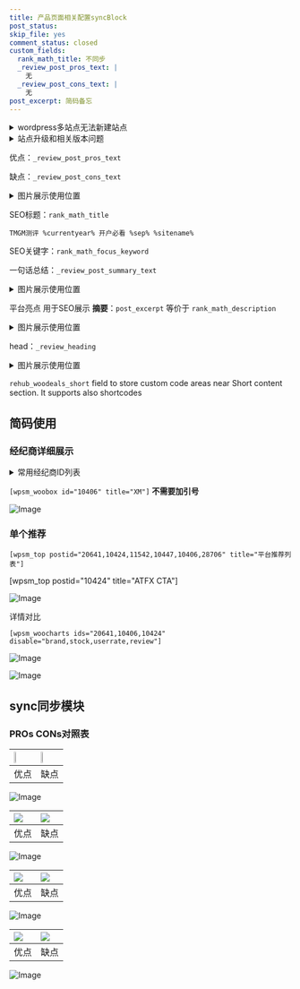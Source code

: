 ```yaml
---
title: 产品页面相关配置syncBlock
post_status: 
skip_file: yes
comment_status: closed
custom_fields:
  rank_math_title: 不同步
  _review_post_pros_text: |
    无
  _review_post_cons_text: |
    无
post_excerpt: 简码备忘
---
```

<details><summary>wordpress多站点无法新建站点</summary>

<li>和报错需要清理cookies一样的原因</li>
<li>wp-config.php里面<code>define( 'SUBDOMAIN_INSTALL', false );//子域名安装</code></li>
<li>新建子站点是用<code>define( 'SUBDOMAIN_INSTALL', true);//子域名安装</code> 完成以后，改成<code>false</code></li>
</details>

<details><summary>站点升级和相关版本问题</summary>

<p>wordpress：5.9.9
woocommerce：7.5.1
出现问题的地方：主题选项里面>><strong>Product layout >>compact style</strong></p>
<p>如何出现没有用过的字段 导致无法保存。先导出配置 然后进行修改，后面再次恢复即可。</p>
<p>出现部分字段无法显示时，需要返回默认布局后，对产品进行保存就好了。</p>
<p></p>
</details>

优点：`_review_post_pros_text`

缺点：`_review_post_cons_text`

<details><summary>图片展示使用位置</summary>

<img src="https://prod-files-secure.s3.us-west-2.amazonaws.com/39ed1227-6d7d-4570-be36-9ccd4a2c4241/f51d3d83-55d4-4bdf-9604-f37ec77ab556/Untitled.png?X-Amz-Algorithm=AWS4-HMAC-SHA256&X-Amz-Content-Sha256=UNSIGNED-PAYLOAD&X-Amz-Credential=ASIAZI2LB4665CAR5SNM%2F20250719%2Fus-west-2%2Fs3%2Faws4_request&X-Amz-Date=20250719T165518Z&X-Amz-Expires=3600&X-Amz-Security-Token=IQoJb3JpZ2luX2VjEI3%2F%2F%2F%2F%2F%2F%2F%2F%2F%2FwEaCXVzLXdlc3QtMiJGMEQCIFoJe2%2FZSIkg9IqUv7YXAprLPu2uuH%2BVvFRXbVWf4aBXAiB0UB%2BsjI7p3q%2BtybnE7znF%2F1p2LrRsLHFvD76rxAb8EyqIBAim%2F%2F%2F%2F%2F%2F%2F%2F%2F%2F8BEAAaDDYzNzQyMzE4MzgwNSIMlDC5amugRpq5SVJ2KtwDFqqQN9RUy1jhOxKRoc2Tjn9PYFm%2BCPh0DUC6nZFkT0CZYFAFaE1W55FQPzZ5O48HlSVd90ECZAcUVE1bEJyFe1VdVv%2FgJcAhqsimfwMvu7H3bQ5r9rPAt%2BfPGN8P33hvqw%2BzQ1Qoy02P51uEbDwDNqjMfY2au1%2Fq4rsVu%2Bw2zCVMJo3TkH9R%2BGkU%2B%2FvjYFv452vB0%2BPzx7a4lfhfVYKwe0D4W%2F5kLAvX%2FHQFzgipQNCn01iV9jZ4YFR0bRfXiDqAXDuM3ja8v4zr5ZeKBQ37n6XYSl6TWI4VoCCZ5JYQ%2BC5d%2BWffIOdiT%2FL0qmTskhx9tjmLgjyPDNwCWqQhlgrQx7ZKodtZruUzC9aZ3miGZ4If10o8AXlj4Jp4yXRSmfP6Vo8N5880h3tZzXv9TpC4dscBm5PX09dJcXJG%2FGIua5qwMaSht7et5DLdWmjXlFfq%2BncMtA%2FxhTxO1nL6Gnb8ZhmKJiXuYxPVAb8UrSGXYsMqJPx188VKcAUOv7oe55cL7fR4jcr%2FySDXRUDWsaQ5FukNu4xY4PNKLADrCMmTCtnLLd%2FbXae6PEpADVFDYn3ReOcqVMqLVmAU4FvbH%2BohZtLv9u%2BPCcKQC4ijlKpKv6Eisw1bO%2BYLRF5Ezb0wgp7uwwY6pgH%2FfHTMALZNlPktQE78G3DzxYkykAYEI%2B%2FiX0THpSWn7nT9WvxcbiklX%2B7rmU9GbsXxeJrbSiEohNOiZjPLlyzpA3SqHx8FGiZytFoPmweXbIx2K7wIhubGjoXlTB5K2QijWxNZP%2FkyEStLraBO%2BRLfNynbv%2BCOFRXX5Lf6%2BhyghlgJNxowOBC0D75SZR77MssBddDk07%2FKQvVZ6EJ0ftLHEZavaS7S&X-Amz-Signature=f5ead3cf273c489f3b46a7823a96a39ab8b22aa7f9a47473c10696abacb68743&X-Amz-SignedHeaders=host&x-amz-checksum-mode=ENABLED&x-id=GetObject" alt="Image">
</details>

SEO标题：`rank_math_title`

`TMGM测评 %currentyear% 开户必看 %sep% %sitename%`

SEO关键字：`rank_math_focus_keyword`

一句话总结：`_review_post_summary_text`

<details><summary>图片展示使用位置</summary>

<img src="https://prod-files-secure.s3.us-west-2.amazonaws.com/39ed1227-6d7d-4570-be36-9ccd4a2c4241/4b96a922-296c-4f4e-8630-d1c870cbce01/Untitled.png?X-Amz-Algorithm=AWS4-HMAC-SHA256&X-Amz-Content-Sha256=UNSIGNED-PAYLOAD&X-Amz-Credential=ASIAZI2LB466YO5YUSKQ%2F20250719%2Fus-west-2%2Fs3%2Faws4_request&X-Amz-Date=20250719T165518Z&X-Amz-Expires=3600&X-Amz-Security-Token=IQoJb3JpZ2luX2VjEI3%2F%2F%2F%2F%2F%2F%2F%2F%2F%2FwEaCXVzLXdlc3QtMiJHMEUCIDgPwuD7FLOjhzLDuyD%2Bsf6TqzllUo7yq1xhJ8kr8ch7AiEAnm3fdxY4bWQQKHS8Etg7Ee4z9okS2n6exe1CvtCs8iUqiAQIpv%2F%2F%2F%2F%2F%2F%2F%2F%2F%2FARAAGgw2Mzc0MjMxODM4MDUiDGmgSCkMKlbMRvU3hSrcAxM65BLVvBkWNUkvxxizX4Uy8lQh7HTwTlVHePhFkIWcCX2gAwc8%2FKJvAAI634eMzlZBzqmQcot9g34mLURZA7R3OnL6GOsariKEsNXbc%2B5vZN0i3qyPSEYW28YTbEQ1%2BOfCk7mBz8hRSPW6FA0MQl3mSVZU02j4OBi%2BXy7RcHyFFwhUcqwh%2Fg6iEE7UqAHXOseXooYfGV9gHDcoL%2F8UDEnOruZNYjonrCPN2%2FKLXhb1greC1r2ZrnwLNU47U8d1cYZyEz4Yh%2FeVc8P6bgQS1A7uneXXNmYQoCPw6ZeDktl0KczpExrzPiPJoXitqw4MaX7DdqMIOpVI02KwrZowwK6nCJK60BVCpvJfyDvftoe6QUX69D6Bc89k9cThJRxKddDocPlE%2FQABYWzX1WJOy6QUP0laN5gRziT9agA%2Bqi%2F4jLpMIdmU6oJqUhfhlhq5uwDZs8OIWE%2B9RfNKHvkrkYf2whLyAxGY%2FncPryx4rLK2DzpO6IiwB1PbOBYiqsdQL%2F0V7UOwuMyYoPr6RCATOAXLGpJlz51%2BIU0NrlAcBE%2F7dcsuPROaEUSTkwmCjmfUZ%2B%2Fe%2F3v4rX5V4WRSYy4WMOlZc81JYMdhVBzbymhnXTCP3VqZ4tcu0u6pjlRwMOud7sMGOqUB2Z%2B%2FuJ6IO9bWAD7QL7iR14V95Z%2F8I9tw3HT9Z9FOD%2BVayBc6%2FwuqSUc7tdyRL12z7g1GyELiEBkcibgxX%2BdJLkQTVnefEowy0304DROlS1cues%2FkYF3huIKCsJIJ4MbVEmtcoTPoScIYD3gvays6eGwpBCHB0RbKLokPlK%2FiVUJ2YtQqGk0LsVklfs%2Fg%2BUNoBV%2BBeEhp%2FZyjgD2dzIzwOsseT7gx&X-Amz-Signature=27e193e898154fd7772cd2e8ad0b750eff395a8ab4bad65318051687300a05ab&X-Amz-SignedHeaders=host&x-amz-checksum-mode=ENABLED&x-id=GetObject" alt="Image">
</details>

平台亮点 用于SEO展示 **摘要**：`post_excerpt`  等价于 `rank_math_description`

<details><summary>图片展示使用位置</summary>

<img src="https://prod-files-secure.s3.us-west-2.amazonaws.com/39ed1227-6d7d-4570-be36-9ccd4a2c4241/1ee11f63-b60a-4dfe-a7a7-d58ff23b5d88/Untitled.png?X-Amz-Algorithm=AWS4-HMAC-SHA256&X-Amz-Content-Sha256=UNSIGNED-PAYLOAD&X-Amz-Credential=ASIAZI2LB466XD3NNHMY%2F20250719%2Fus-west-2%2Fs3%2Faws4_request&X-Amz-Date=20250719T165519Z&X-Amz-Expires=3600&X-Amz-Security-Token=IQoJb3JpZ2luX2VjEI3%2F%2F%2F%2F%2F%2F%2F%2F%2F%2FwEaCXVzLXdlc3QtMiJGMEQCH2GB7%2BI8BkjJRsljVqUUMkun5%2BYRg1TEuy1XP1%2BNZwMCIQC9z6iNHrbX%2BbVYYS6%2B8pFObsCC2FRCnTKaTjlTnjJekyqIBAim%2F%2F%2F%2F%2F%2F%2F%2F%2F%2F8BEAAaDDYzNzQyMzE4MzgwNSIMYSC0Z7wfhn6T%2FNnhKtwDEiHN2v4CFxCHHbXT5ix5De9spvr3Ouf1%2BIuqka3p%2FaQ3knbJfHK7HBhDzCZCcHjJ9ZRs3PRhNVeQaOEO50mV7aDhepDd0L6JRe5Utf7879ZI82fk1n4Ewr7j2FH%2BSPhsCI0SbNPm0pg6P%2FR%2BpCB7p22BgNNMUfl1VM0ZlWXKYUDpChm6%2BJXGrbtoDleSKOrv7wn0gPfFro%2BSHhuz25pqGz3GE260lgZdsTdqxFcZCx9FcNDzZV2GwjBgUQV8vQ%2FJCAUHkLGgXCf6eeky2Bi7NuSwju0yt%2FdAG4%2F3ql0heFpNKofkpluMsk72jp6l3lRqxbp0QLbgppCSvl3UDJ8wCbyBW%2FrLtLSfcjLT2ay%2FgjDQoQlj%2FGKDYB9bq1k0Onm5fHXLgsylR72F02uo3yfj955af1NyGXGDNnN3VxjZgdAxPsk%2BcKvLuamjjD7Je555cpAMuAfH7R99%2FYloW5TUkP7QtDXHpEVxb3DuA5upxsjZsLU5hLq%2FV%2ByNggX1sY95Et35YoVa1vJhK4gWvIkYvCmlRDcb2AulU2qjCfvtM3kj6hSaqUFtywMvPH9%2Bo1lBgFn386DOhdMJgZcU8OFQfB5JF91FtzX6ZIrPmw%2BUm1b5c7dCLI11ZdAXGwYw4J7uwwY6pgHmv8F0EDVzQHbM7UDI%2Fge%2Fa4yEGdjDv0eQO9XpJaVTH44vTnC%2BF%2BdXMRIGjItnBvb5GJp85ffI35%2BeuZ7btsQuFockr7KNtqi3KthSY9M%2FHq8f0FYcE4NK22PagDEj1T7kpW%2FBNY75grYXtnO053lV%2BR4N1UvOyuT3SnYVgXz8oMkMa17IuAQSKeokF8WEhLtLidp7eZ8M%2By72074AQ3yHjVNZw%2B1H&X-Amz-Signature=e99f6f0b2133b3bc935c41dd83d876e6f30dc8a2e147fad4133758b26a28cbca&X-Amz-SignedHeaders=host&x-amz-checksum-mode=ENABLED&x-id=GetObject" alt="Image">
<img src="https://prod-files-secure.s3.us-west-2.amazonaws.com/39ed1227-6d7d-4570-be36-9ccd4a2c4241/ad4118b5-78d8-4fbe-801e-3b29b5d99c01/Untitled.png?X-Amz-Algorithm=AWS4-HMAC-SHA256&X-Amz-Content-Sha256=UNSIGNED-PAYLOAD&X-Amz-Credential=ASIAZI2LB466XD3NNHMY%2F20250719%2Fus-west-2%2Fs3%2Faws4_request&X-Amz-Date=20250719T165519Z&X-Amz-Expires=3600&X-Amz-Security-Token=IQoJb3JpZ2luX2VjEI3%2F%2F%2F%2F%2F%2F%2F%2F%2F%2FwEaCXVzLXdlc3QtMiJGMEQCH2GB7%2BI8BkjJRsljVqUUMkun5%2BYRg1TEuy1XP1%2BNZwMCIQC9z6iNHrbX%2BbVYYS6%2B8pFObsCC2FRCnTKaTjlTnjJekyqIBAim%2F%2F%2F%2F%2F%2F%2F%2F%2F%2F8BEAAaDDYzNzQyMzE4MzgwNSIMYSC0Z7wfhn6T%2FNnhKtwDEiHN2v4CFxCHHbXT5ix5De9spvr3Ouf1%2BIuqka3p%2FaQ3knbJfHK7HBhDzCZCcHjJ9ZRs3PRhNVeQaOEO50mV7aDhepDd0L6JRe5Utf7879ZI82fk1n4Ewr7j2FH%2BSPhsCI0SbNPm0pg6P%2FR%2BpCB7p22BgNNMUfl1VM0ZlWXKYUDpChm6%2BJXGrbtoDleSKOrv7wn0gPfFro%2BSHhuz25pqGz3GE260lgZdsTdqxFcZCx9FcNDzZV2GwjBgUQV8vQ%2FJCAUHkLGgXCf6eeky2Bi7NuSwju0yt%2FdAG4%2F3ql0heFpNKofkpluMsk72jp6l3lRqxbp0QLbgppCSvl3UDJ8wCbyBW%2FrLtLSfcjLT2ay%2FgjDQoQlj%2FGKDYB9bq1k0Onm5fHXLgsylR72F02uo3yfj955af1NyGXGDNnN3VxjZgdAxPsk%2BcKvLuamjjD7Je555cpAMuAfH7R99%2FYloW5TUkP7QtDXHpEVxb3DuA5upxsjZsLU5hLq%2FV%2ByNggX1sY95Et35YoVa1vJhK4gWvIkYvCmlRDcb2AulU2qjCfvtM3kj6hSaqUFtywMvPH9%2Bo1lBgFn386DOhdMJgZcU8OFQfB5JF91FtzX6ZIrPmw%2BUm1b5c7dCLI11ZdAXGwYw4J7uwwY6pgHmv8F0EDVzQHbM7UDI%2Fge%2Fa4yEGdjDv0eQO9XpJaVTH44vTnC%2BF%2BdXMRIGjItnBvb5GJp85ffI35%2BeuZ7btsQuFockr7KNtqi3KthSY9M%2FHq8f0FYcE4NK22PagDEj1T7kpW%2FBNY75grYXtnO053lV%2BR4N1UvOyuT3SnYVgXz8oMkMa17IuAQSKeokF8WEhLtLidp7eZ8M%2By72074AQ3yHjVNZw%2B1H&X-Amz-Signature=6c99edb874342cfd32cc7b03a9d0eb518993228ec8d6661fc65e74e83495c87e&X-Amz-SignedHeaders=host&x-amz-checksum-mode=ENABLED&x-id=GetObject" alt="Image">
<img src="https://prod-files-secure.s3.us-west-2.amazonaws.com/39ed1227-6d7d-4570-be36-9ccd4a2c4241/a38cf7c9-a79c-4b64-9e94-13589fe0758b/Untitled.png?X-Amz-Algorithm=AWS4-HMAC-SHA256&X-Amz-Content-Sha256=UNSIGNED-PAYLOAD&X-Amz-Credential=ASIAZI2LB466XD3NNHMY%2F20250719%2Fus-west-2%2Fs3%2Faws4_request&X-Amz-Date=20250719T165519Z&X-Amz-Expires=3600&X-Amz-Security-Token=IQoJb3JpZ2luX2VjEI3%2F%2F%2F%2F%2F%2F%2F%2F%2F%2FwEaCXVzLXdlc3QtMiJGMEQCH2GB7%2BI8BkjJRsljVqUUMkun5%2BYRg1TEuy1XP1%2BNZwMCIQC9z6iNHrbX%2BbVYYS6%2B8pFObsCC2FRCnTKaTjlTnjJekyqIBAim%2F%2F%2F%2F%2F%2F%2F%2F%2F%2F8BEAAaDDYzNzQyMzE4MzgwNSIMYSC0Z7wfhn6T%2FNnhKtwDEiHN2v4CFxCHHbXT5ix5De9spvr3Ouf1%2BIuqka3p%2FaQ3knbJfHK7HBhDzCZCcHjJ9ZRs3PRhNVeQaOEO50mV7aDhepDd0L6JRe5Utf7879ZI82fk1n4Ewr7j2FH%2BSPhsCI0SbNPm0pg6P%2FR%2BpCB7p22BgNNMUfl1VM0ZlWXKYUDpChm6%2BJXGrbtoDleSKOrv7wn0gPfFro%2BSHhuz25pqGz3GE260lgZdsTdqxFcZCx9FcNDzZV2GwjBgUQV8vQ%2FJCAUHkLGgXCf6eeky2Bi7NuSwju0yt%2FdAG4%2F3ql0heFpNKofkpluMsk72jp6l3lRqxbp0QLbgppCSvl3UDJ8wCbyBW%2FrLtLSfcjLT2ay%2FgjDQoQlj%2FGKDYB9bq1k0Onm5fHXLgsylR72F02uo3yfj955af1NyGXGDNnN3VxjZgdAxPsk%2BcKvLuamjjD7Je555cpAMuAfH7R99%2FYloW5TUkP7QtDXHpEVxb3DuA5upxsjZsLU5hLq%2FV%2ByNggX1sY95Et35YoVa1vJhK4gWvIkYvCmlRDcb2AulU2qjCfvtM3kj6hSaqUFtywMvPH9%2Bo1lBgFn386DOhdMJgZcU8OFQfB5JF91FtzX6ZIrPmw%2BUm1b5c7dCLI11ZdAXGwYw4J7uwwY6pgHmv8F0EDVzQHbM7UDI%2Fge%2Fa4yEGdjDv0eQO9XpJaVTH44vTnC%2BF%2BdXMRIGjItnBvb5GJp85ffI35%2BeuZ7btsQuFockr7KNtqi3KthSY9M%2FHq8f0FYcE4NK22PagDEj1T7kpW%2FBNY75grYXtnO053lV%2BR4N1UvOyuT3SnYVgXz8oMkMa17IuAQSKeokF8WEhLtLidp7eZ8M%2By72074AQ3yHjVNZw%2B1H&X-Amz-Signature=abfe4529ecd048b4ac3509ea16e177c20a72c9584af3a2b11a0037ce20fb78cc&X-Amz-SignedHeaders=host&x-amz-checksum-mode=ENABLED&x-id=GetObject" alt="Image">
<img src="https://prod-files-secure.s3.us-west-2.amazonaws.com/39ed1227-6d7d-4570-be36-9ccd4a2c4241/7da6fc1e-d2ac-42ae-8c75-cb5749aa18f6/Untitled.png?X-Amz-Algorithm=AWS4-HMAC-SHA256&X-Amz-Content-Sha256=UNSIGNED-PAYLOAD&X-Amz-Credential=ASIAZI2LB466XD3NNHMY%2F20250719%2Fus-west-2%2Fs3%2Faws4_request&X-Amz-Date=20250719T165519Z&X-Amz-Expires=3600&X-Amz-Security-Token=IQoJb3JpZ2luX2VjEI3%2F%2F%2F%2F%2F%2F%2F%2F%2F%2FwEaCXVzLXdlc3QtMiJGMEQCH2GB7%2BI8BkjJRsljVqUUMkun5%2BYRg1TEuy1XP1%2BNZwMCIQC9z6iNHrbX%2BbVYYS6%2B8pFObsCC2FRCnTKaTjlTnjJekyqIBAim%2F%2F%2F%2F%2F%2F%2F%2F%2F%2F8BEAAaDDYzNzQyMzE4MzgwNSIMYSC0Z7wfhn6T%2FNnhKtwDEiHN2v4CFxCHHbXT5ix5De9spvr3Ouf1%2BIuqka3p%2FaQ3knbJfHK7HBhDzCZCcHjJ9ZRs3PRhNVeQaOEO50mV7aDhepDd0L6JRe5Utf7879ZI82fk1n4Ewr7j2FH%2BSPhsCI0SbNPm0pg6P%2FR%2BpCB7p22BgNNMUfl1VM0ZlWXKYUDpChm6%2BJXGrbtoDleSKOrv7wn0gPfFro%2BSHhuz25pqGz3GE260lgZdsTdqxFcZCx9FcNDzZV2GwjBgUQV8vQ%2FJCAUHkLGgXCf6eeky2Bi7NuSwju0yt%2FdAG4%2F3ql0heFpNKofkpluMsk72jp6l3lRqxbp0QLbgppCSvl3UDJ8wCbyBW%2FrLtLSfcjLT2ay%2FgjDQoQlj%2FGKDYB9bq1k0Onm5fHXLgsylR72F02uo3yfj955af1NyGXGDNnN3VxjZgdAxPsk%2BcKvLuamjjD7Je555cpAMuAfH7R99%2FYloW5TUkP7QtDXHpEVxb3DuA5upxsjZsLU5hLq%2FV%2ByNggX1sY95Et35YoVa1vJhK4gWvIkYvCmlRDcb2AulU2qjCfvtM3kj6hSaqUFtywMvPH9%2Bo1lBgFn386DOhdMJgZcU8OFQfB5JF91FtzX6ZIrPmw%2BUm1b5c7dCLI11ZdAXGwYw4J7uwwY6pgHmv8F0EDVzQHbM7UDI%2Fge%2Fa4yEGdjDv0eQO9XpJaVTH44vTnC%2BF%2BdXMRIGjItnBvb5GJp85ffI35%2BeuZ7btsQuFockr7KNtqi3KthSY9M%2FHq8f0FYcE4NK22PagDEj1T7kpW%2FBNY75grYXtnO053lV%2BR4N1UvOyuT3SnYVgXz8oMkMa17IuAQSKeokF8WEhLtLidp7eZ8M%2By72074AQ3yHjVNZw%2B1H&X-Amz-Signature=f32cf9a4b5376ca80cc6d36133ec35ffd29dfb38bf345f9fd34f14e7181158dd&X-Amz-SignedHeaders=host&x-amz-checksum-mode=ENABLED&x-id=GetObject" alt="Image">
<img src="https://prod-files-secure.s3.us-west-2.amazonaws.com/39ed1227-6d7d-4570-be36-9ccd4a2c4241/7e97f40a-eaee-47f5-b2f9-475f96808fa7/Untitled.png?X-Amz-Algorithm=AWS4-HMAC-SHA256&X-Amz-Content-Sha256=UNSIGNED-PAYLOAD&X-Amz-Credential=ASIAZI2LB466XD3NNHMY%2F20250719%2Fus-west-2%2Fs3%2Faws4_request&X-Amz-Date=20250719T165519Z&X-Amz-Expires=3600&X-Amz-Security-Token=IQoJb3JpZ2luX2VjEI3%2F%2F%2F%2F%2F%2F%2F%2F%2F%2FwEaCXVzLXdlc3QtMiJGMEQCH2GB7%2BI8BkjJRsljVqUUMkun5%2BYRg1TEuy1XP1%2BNZwMCIQC9z6iNHrbX%2BbVYYS6%2B8pFObsCC2FRCnTKaTjlTnjJekyqIBAim%2F%2F%2F%2F%2F%2F%2F%2F%2F%2F8BEAAaDDYzNzQyMzE4MzgwNSIMYSC0Z7wfhn6T%2FNnhKtwDEiHN2v4CFxCHHbXT5ix5De9spvr3Ouf1%2BIuqka3p%2FaQ3knbJfHK7HBhDzCZCcHjJ9ZRs3PRhNVeQaOEO50mV7aDhepDd0L6JRe5Utf7879ZI82fk1n4Ewr7j2FH%2BSPhsCI0SbNPm0pg6P%2FR%2BpCB7p22BgNNMUfl1VM0ZlWXKYUDpChm6%2BJXGrbtoDleSKOrv7wn0gPfFro%2BSHhuz25pqGz3GE260lgZdsTdqxFcZCx9FcNDzZV2GwjBgUQV8vQ%2FJCAUHkLGgXCf6eeky2Bi7NuSwju0yt%2FdAG4%2F3ql0heFpNKofkpluMsk72jp6l3lRqxbp0QLbgppCSvl3UDJ8wCbyBW%2FrLtLSfcjLT2ay%2FgjDQoQlj%2FGKDYB9bq1k0Onm5fHXLgsylR72F02uo3yfj955af1NyGXGDNnN3VxjZgdAxPsk%2BcKvLuamjjD7Je555cpAMuAfH7R99%2FYloW5TUkP7QtDXHpEVxb3DuA5upxsjZsLU5hLq%2FV%2ByNggX1sY95Et35YoVa1vJhK4gWvIkYvCmlRDcb2AulU2qjCfvtM3kj6hSaqUFtywMvPH9%2Bo1lBgFn386DOhdMJgZcU8OFQfB5JF91FtzX6ZIrPmw%2BUm1b5c7dCLI11ZdAXGwYw4J7uwwY6pgHmv8F0EDVzQHbM7UDI%2Fge%2Fa4yEGdjDv0eQO9XpJaVTH44vTnC%2BF%2BdXMRIGjItnBvb5GJp85ffI35%2BeuZ7btsQuFockr7KNtqi3KthSY9M%2FHq8f0FYcE4NK22PagDEj1T7kpW%2FBNY75grYXtnO053lV%2BR4N1UvOyuT3SnYVgXz8oMkMa17IuAQSKeokF8WEhLtLidp7eZ8M%2By72074AQ3yHjVNZw%2B1H&X-Amz-Signature=d7f9dfa20776d4c336811d4c7dc506ae09c5321b57ecc25ded815c6a21878ac3&X-Amz-SignedHeaders=host&x-amz-checksum-mode=ENABLED&x-id=GetObject" alt="Image">
</details>

head：`_review_heading`

<details><summary>图片展示使用位置</summary>

<img src="https://prod-files-secure.s3.us-west-2.amazonaws.com/39ed1227-6d7d-4570-be36-9ccd4a2c4241/3a4650ad-9887-415c-889a-edd51fa54f27/Untitled.png?X-Amz-Algorithm=AWS4-HMAC-SHA256&X-Amz-Content-Sha256=UNSIGNED-PAYLOAD&X-Amz-Credential=ASIAZI2LB466QXUWYUWD%2F20250719%2Fus-west-2%2Fs3%2Faws4_request&X-Amz-Date=20250719T165519Z&X-Amz-Expires=3600&X-Amz-Security-Token=IQoJb3JpZ2luX2VjEI3%2F%2F%2F%2F%2F%2F%2F%2F%2F%2FwEaCXVzLXdlc3QtMiJHMEUCIHiiLyb1NhOZIXllKcpnxpwIKmPa8YcqhFoCQoYpwbqqAiEAjZ%2BFKj0pLebstXCsknfDuj01o%2B9E2AQmF12Eoa9ortQqiAQIpv%2F%2F%2F%2F%2F%2F%2F%2F%2F%2FARAAGgw2Mzc0MjMxODM4MDUiDL%2BfbCg0Ckd8r%2FzqqCrcA98zpPRX2mPusimdl7uN8UjClDMR3DKobqULDHTwvp77%2B104WZCEY9QWBDhYn4SG0vV600XDm%2FX8RfvfVCNUUsgyyf78OGvsl0gu7uCNVMmY9nIut%2FeMlvH6t6beqglWxEdc7I6imdawCCwTRvrROXCjChIbEvvkOJkcablSaRZozGcLprL8Nq6DzieKOkS%2BQFqfdDf3Y25srOz0BUO7fbVCF5TfJ4ji5nt7XeBnbCDGQTSc7Qh9gGQgoogwO%2B1VdIGNdzM0PlnSO1NIxrFUPcRlz72UJcgN1Soeh7rzU2N8%2B1QsEmIksfjAgUYEpKtpeLBAY7zJ3LxpHfvV01sWu829EVF5MJdaLa2vcxCpBBbza8EPBrpLdnQCoOOk7f6vSzkQ4Sx9tJePKIOoThaTQgv3XI%2FP%2FEiSSkDo3Df3Ng0JKqB0cPAUzduLiAeeItJ0KKwtQ6kconzf6Gd%2B%2BAVAPY5faSILwNmayOLmL%2BZijN3q7YGCA56Hd1mn0dYhsjcgOWbOHV10LOG77g9dHOsoAlFGIdp6D3atu85fsn7CWI2i486piGrcGcwwykKawMj1Co7X6%2Fj4je1NQgCi6dmdri8F4eH5hKOLMDMqdM%2FntDV2BtcFdI11aAiaWInPMJCe7sMGOqUBO%2FjOqYFe8z%2FUvcZasa6Z1dExUF%2FcwjGSKpvI7Lu%2FaUF1FPr%2FqzpJPcvH9YamPWIJ3M%2BRb3dqNbIHl5r3hQFd2KDVHvEkUsgNNhZNeiIIt2qOu0Ea3DviFC9jkcO%2ByS8LCfTjEot4G6DWvkbdOL1cOZ7OCZ6BokezFdpyJndhN35UqyfJ1Cs6KOqI%2B2E4W3S7tRUdszWVNggtYsMMtf2EcjFmWAcu&X-Amz-Signature=d211c70e88c51643225f70903fe5fefc7d1970f9dbb7a5dea40e56551d41789d&X-Amz-SignedHeaders=host&x-amz-checksum-mode=ENABLED&x-id=GetObject" alt="Image">
</details>

`rehub_woodeals_short`	field to store custom code areas near Short content section. It supports also shortcodes



## 简码使用

### 经纪商详细展示

<details><summary>常用经纪商ID列表</summary>

<pre><code class="php">嘉盛 ===> 20641  [wpsm_woobox id="20641" title="嘉盛"]
易信easymarkets ===> 11542  [wpsm_woobox id="11542" title="易信easymarkets"]
ATFX外汇 ===> 10424  [wpsm_woobox id="10424" title="ATFX"]
XM ===> 10406  [wpsm_woobox id="10406" title="XM"]
TMGM ===> 29622  [wpsm_woobox id="29622" title="TMGM"]
HYCM ===> 10447  [wpsm_woobox id="10447" title="HYCM"]
fpmarkets澳福外汇 ===> 20639  [wpsm_woobox id="20639" title="fpmarkets澳福外汇"]</code></pre>
</details>

`[wpsm_woobox id="10406" title="XM"]` **不需要加引号**

![Image](https://prod-files-secure.s3.us-west-2.amazonaws.com/39ed1227-6d7d-4570-be36-9ccd4a2c4241/4f898f9d-0fa7-4e43-acd3-ac6bc7be575a/Untitled.png?X-Amz-Algorithm=AWS4-HMAC-SHA256&X-Amz-Content-Sha256=UNSIGNED-PAYLOAD&X-Amz-Credential=ASIAZI2LB466VAQD7TFU%2F20250719%2Fus-west-2%2Fs3%2Faws4_request&X-Amz-Date=20250719T165515Z&X-Amz-Expires=3600&X-Amz-Security-Token=IQoJb3JpZ2luX2VjEI3%2F%2F%2F%2F%2F%2F%2F%2F%2F%2FwEaCXVzLXdlc3QtMiJGMEQCICEyxWCXTyl1K3W0SzXdNBZ0dAZmvS43IPZatSuoRm5LAiAo95fvjsJwEcD26TncJrCM7zCzIz%2BfZxzFWmkp9L%2BGfCqIBAim%2F%2F%2F%2F%2F%2F%2F%2F%2F%2F8BEAAaDDYzNzQyMzE4MzgwNSIM03YiXgAzviKa9oqOKtwDyjkMeZ46k0U4SyiFyCWBd5%2FlwPEJAmaN1MvhisdXPMnIS2Qx55g744lnDcZ%2FZz1uhcib1I4n7Og2SmXk%2FOYAp3JcusJvTifAovOYiXoUTnxbzE6k02GFx7rbJnrZrVf9KPbZiZydH2WNCX6AdYVHZz5BaTZbkyF9eSTFJ3nf6lCb%2B0W6M8AZssbXa176rcSn44eWlHy9o4GqfNVSw2TC2jvELbQSsqw9ib2OHczE2HCQxc3s6NvbQDxREcRZ8SfEWs0%2F%2FZDCQxmn8N9YCZRJGXxHLUDAcAxPe8tlSQfYmjWD5wMBo45BHOSS6RufW74jGV0MDcmYJOyATUupTp5F2tE4O1FG3146fUOkEVENuyu7w5rT3mzmCKCNZtmPsrHDMKMbLSAzKb7FFZ7%2FGVVjXbSk9s9UKXQ5IZgZOcsJx1BAehd47ehIDQUuSOxt2JcleFmwSJIzdeyggvLFlj5UwzZov16dYtR0BTrU0KTqRJ1U4p2XKKsbIhoGCERr72nRJG7k8s8gKf3ylBeQNlxQoScwnupJNyy0FMiF5dwzB1dFOWBd3im8hmj96VWVGZMNw12fKVtDcaWUQFRa4z7MUKVwgod7oxFk6AG6QTmKIkHkNKsgXZ0R9FKQvi4w657uwwY6pgEsifvz9W10i4GmbpvXrseATiPVJv3o00LQavG5v7Ejzw9sw6I%2BbeJRF6ppZgY%2Bodi4yzabVgwOYsyBDzQWXX2l%2BhPFvy5Q%2FUrq%2B%2FUii%2FMWhICLGXGhpwQjJGUqfNoiLuLCyAMjgpqGlRFscIGWhpWPtfiJVA8ybB5Y33MIOgS2KD5yvnplt9KjMbjgo7S1TwAWNQ%2BDO6qM%2FrQZjH1x35OKpuSYDVyu&X-Amz-Signature=a9eaba559d479c3a3a756b5824cd448d943ae51ae71f2a9c9fbcb94e685942c9&X-Amz-SignedHeaders=host&x-amz-checksum-mode=ENABLED&x-id=GetObject)

### 单个推荐
`[wpsm_top postid="20641,10424,11542,10447,10406,28706" title="平台推荐列表"]`

[wpsm_top postid="10424" title="ATFX CTA"]

![Image](https://prod-files-secure.s3.us-west-2.amazonaws.com/39ed1227-6d7d-4570-be36-9ccd4a2c4241/5ac620dc-51a8-48b6-b55d-91f47299193c/Untitled.png?X-Amz-Algorithm=AWS4-HMAC-SHA256&X-Amz-Content-Sha256=UNSIGNED-PAYLOAD&X-Amz-Credential=ASIAZI2LB466VAQD7TFU%2F20250719%2Fus-west-2%2Fs3%2Faws4_request&X-Amz-Date=20250719T165515Z&X-Amz-Expires=3600&X-Amz-Security-Token=IQoJb3JpZ2luX2VjEI3%2F%2F%2F%2F%2F%2F%2F%2F%2F%2FwEaCXVzLXdlc3QtMiJGMEQCICEyxWCXTyl1K3W0SzXdNBZ0dAZmvS43IPZatSuoRm5LAiAo95fvjsJwEcD26TncJrCM7zCzIz%2BfZxzFWmkp9L%2BGfCqIBAim%2F%2F%2F%2F%2F%2F%2F%2F%2F%2F8BEAAaDDYzNzQyMzE4MzgwNSIM03YiXgAzviKa9oqOKtwDyjkMeZ46k0U4SyiFyCWBd5%2FlwPEJAmaN1MvhisdXPMnIS2Qx55g744lnDcZ%2FZz1uhcib1I4n7Og2SmXk%2FOYAp3JcusJvTifAovOYiXoUTnxbzE6k02GFx7rbJnrZrVf9KPbZiZydH2WNCX6AdYVHZz5BaTZbkyF9eSTFJ3nf6lCb%2B0W6M8AZssbXa176rcSn44eWlHy9o4GqfNVSw2TC2jvELbQSsqw9ib2OHczE2HCQxc3s6NvbQDxREcRZ8SfEWs0%2F%2FZDCQxmn8N9YCZRJGXxHLUDAcAxPe8tlSQfYmjWD5wMBo45BHOSS6RufW74jGV0MDcmYJOyATUupTp5F2tE4O1FG3146fUOkEVENuyu7w5rT3mzmCKCNZtmPsrHDMKMbLSAzKb7FFZ7%2FGVVjXbSk9s9UKXQ5IZgZOcsJx1BAehd47ehIDQUuSOxt2JcleFmwSJIzdeyggvLFlj5UwzZov16dYtR0BTrU0KTqRJ1U4p2XKKsbIhoGCERr72nRJG7k8s8gKf3ylBeQNlxQoScwnupJNyy0FMiF5dwzB1dFOWBd3im8hmj96VWVGZMNw12fKVtDcaWUQFRa4z7MUKVwgod7oxFk6AG6QTmKIkHkNKsgXZ0R9FKQvi4w657uwwY6pgEsifvz9W10i4GmbpvXrseATiPVJv3o00LQavG5v7Ejzw9sw6I%2BbeJRF6ppZgY%2Bodi4yzabVgwOYsyBDzQWXX2l%2BhPFvy5Q%2FUrq%2B%2FUii%2FMWhICLGXGhpwQjJGUqfNoiLuLCyAMjgpqGlRFscIGWhpWPtfiJVA8ybB5Y33MIOgS2KD5yvnplt9KjMbjgo7S1TwAWNQ%2BDO6qM%2FrQZjH1x35OKpuSYDVyu&X-Amz-Signature=dfc49699c81b69780925d1b3a1010f7a8365c3a6b1d99cd4d87f9f0ca02ad7c2&X-Amz-SignedHeaders=host&x-amz-checksum-mode=ENABLED&x-id=GetObject)

详情对比

`[wpsm_woocharts ids="20641,10406,10424" disable="brand,stock,userrate,review"]`

![Image](https://prod-files-secure.s3.us-west-2.amazonaws.com/39ed1227-6d7d-4570-be36-9ccd4a2c4241/bf3ba45f-b9f3-4295-8aef-b4a495fd25f4/Untitled.png?X-Amz-Algorithm=AWS4-HMAC-SHA256&X-Amz-Content-Sha256=UNSIGNED-PAYLOAD&X-Amz-Credential=ASIAZI2LB466VAQD7TFU%2F20250719%2Fus-west-2%2Fs3%2Faws4_request&X-Amz-Date=20250719T165515Z&X-Amz-Expires=3600&X-Amz-Security-Token=IQoJb3JpZ2luX2VjEI3%2F%2F%2F%2F%2F%2F%2F%2F%2F%2FwEaCXVzLXdlc3QtMiJGMEQCICEyxWCXTyl1K3W0SzXdNBZ0dAZmvS43IPZatSuoRm5LAiAo95fvjsJwEcD26TncJrCM7zCzIz%2BfZxzFWmkp9L%2BGfCqIBAim%2F%2F%2F%2F%2F%2F%2F%2F%2F%2F8BEAAaDDYzNzQyMzE4MzgwNSIM03YiXgAzviKa9oqOKtwDyjkMeZ46k0U4SyiFyCWBd5%2FlwPEJAmaN1MvhisdXPMnIS2Qx55g744lnDcZ%2FZz1uhcib1I4n7Og2SmXk%2FOYAp3JcusJvTifAovOYiXoUTnxbzE6k02GFx7rbJnrZrVf9KPbZiZydH2WNCX6AdYVHZz5BaTZbkyF9eSTFJ3nf6lCb%2B0W6M8AZssbXa176rcSn44eWlHy9o4GqfNVSw2TC2jvELbQSsqw9ib2OHczE2HCQxc3s6NvbQDxREcRZ8SfEWs0%2F%2FZDCQxmn8N9YCZRJGXxHLUDAcAxPe8tlSQfYmjWD5wMBo45BHOSS6RufW74jGV0MDcmYJOyATUupTp5F2tE4O1FG3146fUOkEVENuyu7w5rT3mzmCKCNZtmPsrHDMKMbLSAzKb7FFZ7%2FGVVjXbSk9s9UKXQ5IZgZOcsJx1BAehd47ehIDQUuSOxt2JcleFmwSJIzdeyggvLFlj5UwzZov16dYtR0BTrU0KTqRJ1U4p2XKKsbIhoGCERr72nRJG7k8s8gKf3ylBeQNlxQoScwnupJNyy0FMiF5dwzB1dFOWBd3im8hmj96VWVGZMNw12fKVtDcaWUQFRa4z7MUKVwgod7oxFk6AG6QTmKIkHkNKsgXZ0R9FKQvi4w657uwwY6pgEsifvz9W10i4GmbpvXrseATiPVJv3o00LQavG5v7Ejzw9sw6I%2BbeJRF6ppZgY%2Bodi4yzabVgwOYsyBDzQWXX2l%2BhPFvy5Q%2FUrq%2B%2FUii%2FMWhICLGXGhpwQjJGUqfNoiLuLCyAMjgpqGlRFscIGWhpWPtfiJVA8ybB5Y33MIOgS2KD5yvnplt9KjMbjgo7S1TwAWNQ%2BDO6qM%2FrQZjH1x35OKpuSYDVyu&X-Amz-Signature=4cc4969b5137ebe950d4ca8a0fce29abba9f56ec08c33d62f59f6becb0cea06b&X-Amz-SignedHeaders=host&x-amz-checksum-mode=ENABLED&x-id=GetObject)

![Image](https://prod-files-secure.s3.us-west-2.amazonaws.com/39ed1227-6d7d-4570-be36-9ccd4a2c4241/30bc56ef-f383-4b48-9768-2ebc9e436ec0/Untitled.png?X-Amz-Algorithm=AWS4-HMAC-SHA256&X-Amz-Content-Sha256=UNSIGNED-PAYLOAD&X-Amz-Credential=ASIAZI2LB466VAQD7TFU%2F20250719%2Fus-west-2%2Fs3%2Faws4_request&X-Amz-Date=20250719T165515Z&X-Amz-Expires=3600&X-Amz-Security-Token=IQoJb3JpZ2luX2VjEI3%2F%2F%2F%2F%2F%2F%2F%2F%2F%2FwEaCXVzLXdlc3QtMiJGMEQCICEyxWCXTyl1K3W0SzXdNBZ0dAZmvS43IPZatSuoRm5LAiAo95fvjsJwEcD26TncJrCM7zCzIz%2BfZxzFWmkp9L%2BGfCqIBAim%2F%2F%2F%2F%2F%2F%2F%2F%2F%2F8BEAAaDDYzNzQyMzE4MzgwNSIM03YiXgAzviKa9oqOKtwDyjkMeZ46k0U4SyiFyCWBd5%2FlwPEJAmaN1MvhisdXPMnIS2Qx55g744lnDcZ%2FZz1uhcib1I4n7Og2SmXk%2FOYAp3JcusJvTifAovOYiXoUTnxbzE6k02GFx7rbJnrZrVf9KPbZiZydH2WNCX6AdYVHZz5BaTZbkyF9eSTFJ3nf6lCb%2B0W6M8AZssbXa176rcSn44eWlHy9o4GqfNVSw2TC2jvELbQSsqw9ib2OHczE2HCQxc3s6NvbQDxREcRZ8SfEWs0%2F%2FZDCQxmn8N9YCZRJGXxHLUDAcAxPe8tlSQfYmjWD5wMBo45BHOSS6RufW74jGV0MDcmYJOyATUupTp5F2tE4O1FG3146fUOkEVENuyu7w5rT3mzmCKCNZtmPsrHDMKMbLSAzKb7FFZ7%2FGVVjXbSk9s9UKXQ5IZgZOcsJx1BAehd47ehIDQUuSOxt2JcleFmwSJIzdeyggvLFlj5UwzZov16dYtR0BTrU0KTqRJ1U4p2XKKsbIhoGCERr72nRJG7k8s8gKf3ylBeQNlxQoScwnupJNyy0FMiF5dwzB1dFOWBd3im8hmj96VWVGZMNw12fKVtDcaWUQFRa4z7MUKVwgod7oxFk6AG6QTmKIkHkNKsgXZ0R9FKQvi4w657uwwY6pgEsifvz9W10i4GmbpvXrseATiPVJv3o00LQavG5v7Ejzw9sw6I%2BbeJRF6ppZgY%2Bodi4yzabVgwOYsyBDzQWXX2l%2BhPFvy5Q%2FUrq%2B%2FUii%2FMWhICLGXGhpwQjJGUqfNoiLuLCyAMjgpqGlRFscIGWhpWPtfiJVA8ybB5Y33MIOgS2KD5yvnplt9KjMbjgo7S1TwAWNQ%2BDO6qM%2FrQZjH1x35OKpuSYDVyu&X-Amz-Signature=8573170c49e51082a17c894cd184d43e69baba2f59ce749bd911e1f877f33cf8&X-Amz-SignedHeaders=host&x-amz-checksum-mode=ENABLED&x-id=GetObject)

## sync同步模块

### PROs CONs对照表

| <img src="https://cdn.ifttt.fun/gh/jarlin8/OSS@main/icons/customize/pros.svg" height="auto" width="37.3%"> | <img src="https://cdn.ifttt.fun/gh/jarlin8/OSS@main/icons/customize/cons.svg" height="auto" width="28.8%"> |
| :--- | :--- |
| 优点 | 缺点 |

![Image](https://prod-files-secure.s3.us-west-2.amazonaws.com/39ed1227-6d7d-4570-be36-9ccd4a2c4241/8742b755-dfb5-4004-9a5f-d6e561664bd8/Untitled.png?X-Amz-Algorithm=AWS4-HMAC-SHA256&X-Amz-Content-Sha256=UNSIGNED-PAYLOAD&X-Amz-Credential=ASIAZI2LB466VAQD7TFU%2F20250719%2Fus-west-2%2Fs3%2Faws4_request&X-Amz-Date=20250719T165515Z&X-Amz-Expires=3600&X-Amz-Security-Token=IQoJb3JpZ2luX2VjEI3%2F%2F%2F%2F%2F%2F%2F%2F%2F%2FwEaCXVzLXdlc3QtMiJGMEQCICEyxWCXTyl1K3W0SzXdNBZ0dAZmvS43IPZatSuoRm5LAiAo95fvjsJwEcD26TncJrCM7zCzIz%2BfZxzFWmkp9L%2BGfCqIBAim%2F%2F%2F%2F%2F%2F%2F%2F%2F%2F8BEAAaDDYzNzQyMzE4MzgwNSIM03YiXgAzviKa9oqOKtwDyjkMeZ46k0U4SyiFyCWBd5%2FlwPEJAmaN1MvhisdXPMnIS2Qx55g744lnDcZ%2FZz1uhcib1I4n7Og2SmXk%2FOYAp3JcusJvTifAovOYiXoUTnxbzE6k02GFx7rbJnrZrVf9KPbZiZydH2WNCX6AdYVHZz5BaTZbkyF9eSTFJ3nf6lCb%2B0W6M8AZssbXa176rcSn44eWlHy9o4GqfNVSw2TC2jvELbQSsqw9ib2OHczE2HCQxc3s6NvbQDxREcRZ8SfEWs0%2F%2FZDCQxmn8N9YCZRJGXxHLUDAcAxPe8tlSQfYmjWD5wMBo45BHOSS6RufW74jGV0MDcmYJOyATUupTp5F2tE4O1FG3146fUOkEVENuyu7w5rT3mzmCKCNZtmPsrHDMKMbLSAzKb7FFZ7%2FGVVjXbSk9s9UKXQ5IZgZOcsJx1BAehd47ehIDQUuSOxt2JcleFmwSJIzdeyggvLFlj5UwzZov16dYtR0BTrU0KTqRJ1U4p2XKKsbIhoGCERr72nRJG7k8s8gKf3ylBeQNlxQoScwnupJNyy0FMiF5dwzB1dFOWBd3im8hmj96VWVGZMNw12fKVtDcaWUQFRa4z7MUKVwgod7oxFk6AG6QTmKIkHkNKsgXZ0R9FKQvi4w657uwwY6pgEsifvz9W10i4GmbpvXrseATiPVJv3o00LQavG5v7Ejzw9sw6I%2BbeJRF6ppZgY%2Bodi4yzabVgwOYsyBDzQWXX2l%2BhPFvy5Q%2FUrq%2B%2FUii%2FMWhICLGXGhpwQjJGUqfNoiLuLCyAMjgpqGlRFscIGWhpWPtfiJVA8ybB5Y33MIOgS2KD5yvnplt9KjMbjgo7S1TwAWNQ%2BDO6qM%2FrQZjH1x35OKpuSYDVyu&X-Amz-Signature=81286b94356e5124253ea58e7310c1220b6d1ddcf5b2b737964cf067dc210b61&X-Amz-SignedHeaders=host&x-amz-checksum-mode=ENABLED&x-id=GetObject)

| <img src="https://cdn.ifttt.fun/gh/jarlin8/OSS@main/icons/customize/pros1.svg" height="auto"> | <img src="https://cdn.ifttt.fun/gh/jarlin8/OSS@main/icons/customize/cons1.svg" height="auto"> |
| :--- | :--- |
| 优点 | 缺点 |

![Image](https://prod-files-secure.s3.us-west-2.amazonaws.com/39ed1227-6d7d-4570-be36-9ccd4a2c4241/806358f8-c9c4-4e17-bb35-c6c76a5397a5/Untitled.png?X-Amz-Algorithm=AWS4-HMAC-SHA256&X-Amz-Content-Sha256=UNSIGNED-PAYLOAD&X-Amz-Credential=ASIAZI2LB466VAQD7TFU%2F20250719%2Fus-west-2%2Fs3%2Faws4_request&X-Amz-Date=20250719T165515Z&X-Amz-Expires=3600&X-Amz-Security-Token=IQoJb3JpZ2luX2VjEI3%2F%2F%2F%2F%2F%2F%2F%2F%2F%2FwEaCXVzLXdlc3QtMiJGMEQCICEyxWCXTyl1K3W0SzXdNBZ0dAZmvS43IPZatSuoRm5LAiAo95fvjsJwEcD26TncJrCM7zCzIz%2BfZxzFWmkp9L%2BGfCqIBAim%2F%2F%2F%2F%2F%2F%2F%2F%2F%2F8BEAAaDDYzNzQyMzE4MzgwNSIM03YiXgAzviKa9oqOKtwDyjkMeZ46k0U4SyiFyCWBd5%2FlwPEJAmaN1MvhisdXPMnIS2Qx55g744lnDcZ%2FZz1uhcib1I4n7Og2SmXk%2FOYAp3JcusJvTifAovOYiXoUTnxbzE6k02GFx7rbJnrZrVf9KPbZiZydH2WNCX6AdYVHZz5BaTZbkyF9eSTFJ3nf6lCb%2B0W6M8AZssbXa176rcSn44eWlHy9o4GqfNVSw2TC2jvELbQSsqw9ib2OHczE2HCQxc3s6NvbQDxREcRZ8SfEWs0%2F%2FZDCQxmn8N9YCZRJGXxHLUDAcAxPe8tlSQfYmjWD5wMBo45BHOSS6RufW74jGV0MDcmYJOyATUupTp5F2tE4O1FG3146fUOkEVENuyu7w5rT3mzmCKCNZtmPsrHDMKMbLSAzKb7FFZ7%2FGVVjXbSk9s9UKXQ5IZgZOcsJx1BAehd47ehIDQUuSOxt2JcleFmwSJIzdeyggvLFlj5UwzZov16dYtR0BTrU0KTqRJ1U4p2XKKsbIhoGCERr72nRJG7k8s8gKf3ylBeQNlxQoScwnupJNyy0FMiF5dwzB1dFOWBd3im8hmj96VWVGZMNw12fKVtDcaWUQFRa4z7MUKVwgod7oxFk6AG6QTmKIkHkNKsgXZ0R9FKQvi4w657uwwY6pgEsifvz9W10i4GmbpvXrseATiPVJv3o00LQavG5v7Ejzw9sw6I%2BbeJRF6ppZgY%2Bodi4yzabVgwOYsyBDzQWXX2l%2BhPFvy5Q%2FUrq%2B%2FUii%2FMWhICLGXGhpwQjJGUqfNoiLuLCyAMjgpqGlRFscIGWhpWPtfiJVA8ybB5Y33MIOgS2KD5yvnplt9KjMbjgo7S1TwAWNQ%2BDO6qM%2FrQZjH1x35OKpuSYDVyu&X-Amz-Signature=e7fe01436dd9322303e9f22faf535bfab915cfb914317133caff030068e5daba&X-Amz-SignedHeaders=host&x-amz-checksum-mode=ENABLED&x-id=GetObject)

| <img src="https://cdn.ifttt.fun/gh/jarlin8/OSS@main/icons/customize/pros2.svg" height="auto"> | <img src="https://cdn.ifttt.fun/gh/jarlin8/OSS@main/icons/customize/cons2.svg" height="auto"> |
| :--- | :--- |
| 优点 | 缺点 |

![Image](https://prod-files-secure.s3.us-west-2.amazonaws.com/39ed1227-6d7d-4570-be36-9ccd4a2c4241/a9245ec9-70dd-4005-b534-0d54315fc5f3/Untitled.png?X-Amz-Algorithm=AWS4-HMAC-SHA256&X-Amz-Content-Sha256=UNSIGNED-PAYLOAD&X-Amz-Credential=ASIAZI2LB466VAQD7TFU%2F20250719%2Fus-west-2%2Fs3%2Faws4_request&X-Amz-Date=20250719T165515Z&X-Amz-Expires=3600&X-Amz-Security-Token=IQoJb3JpZ2luX2VjEI3%2F%2F%2F%2F%2F%2F%2F%2F%2F%2FwEaCXVzLXdlc3QtMiJGMEQCICEyxWCXTyl1K3W0SzXdNBZ0dAZmvS43IPZatSuoRm5LAiAo95fvjsJwEcD26TncJrCM7zCzIz%2BfZxzFWmkp9L%2BGfCqIBAim%2F%2F%2F%2F%2F%2F%2F%2F%2F%2F8BEAAaDDYzNzQyMzE4MzgwNSIM03YiXgAzviKa9oqOKtwDyjkMeZ46k0U4SyiFyCWBd5%2FlwPEJAmaN1MvhisdXPMnIS2Qx55g744lnDcZ%2FZz1uhcib1I4n7Og2SmXk%2FOYAp3JcusJvTifAovOYiXoUTnxbzE6k02GFx7rbJnrZrVf9KPbZiZydH2WNCX6AdYVHZz5BaTZbkyF9eSTFJ3nf6lCb%2B0W6M8AZssbXa176rcSn44eWlHy9o4GqfNVSw2TC2jvELbQSsqw9ib2OHczE2HCQxc3s6NvbQDxREcRZ8SfEWs0%2F%2FZDCQxmn8N9YCZRJGXxHLUDAcAxPe8tlSQfYmjWD5wMBo45BHOSS6RufW74jGV0MDcmYJOyATUupTp5F2tE4O1FG3146fUOkEVENuyu7w5rT3mzmCKCNZtmPsrHDMKMbLSAzKb7FFZ7%2FGVVjXbSk9s9UKXQ5IZgZOcsJx1BAehd47ehIDQUuSOxt2JcleFmwSJIzdeyggvLFlj5UwzZov16dYtR0BTrU0KTqRJ1U4p2XKKsbIhoGCERr72nRJG7k8s8gKf3ylBeQNlxQoScwnupJNyy0FMiF5dwzB1dFOWBd3im8hmj96VWVGZMNw12fKVtDcaWUQFRa4z7MUKVwgod7oxFk6AG6QTmKIkHkNKsgXZ0R9FKQvi4w657uwwY6pgEsifvz9W10i4GmbpvXrseATiPVJv3o00LQavG5v7Ejzw9sw6I%2BbeJRF6ppZgY%2Bodi4yzabVgwOYsyBDzQWXX2l%2BhPFvy5Q%2FUrq%2B%2FUii%2FMWhICLGXGhpwQjJGUqfNoiLuLCyAMjgpqGlRFscIGWhpWPtfiJVA8ybB5Y33MIOgS2KD5yvnplt9KjMbjgo7S1TwAWNQ%2BDO6qM%2FrQZjH1x35OKpuSYDVyu&X-Amz-Signature=8a3628b204d9b8f6234f009d468bdde6bdfbddcda51881b075a810ea30601790&X-Amz-SignedHeaders=host&x-amz-checksum-mode=ENABLED&x-id=GetObject)

| <img src="https://cdn.ifttt.fun/gh/jarlin8/OSS@main/icons/customize/pros3.svg" height="auto"> | <img src="https://cdn.ifttt.fun/gh/jarlin8/OSS@main/icons/customize/cons3.svg" height="auto"> |
| :--- | :--- |
| 优点 | 缺点 |

![Image](https://prod-files-secure.s3.us-west-2.amazonaws.com/39ed1227-6d7d-4570-be36-9ccd4a2c4241/e1e580a2-2e5c-4780-9ff4-19c318fc2284/Untitled.png?X-Amz-Algorithm=AWS4-HMAC-SHA256&X-Amz-Content-Sha256=UNSIGNED-PAYLOAD&X-Amz-Credential=ASIAZI2LB466VAQD7TFU%2F20250719%2Fus-west-2%2Fs3%2Faws4_request&X-Amz-Date=20250719T165515Z&X-Amz-Expires=3600&X-Amz-Security-Token=IQoJb3JpZ2luX2VjEI3%2F%2F%2F%2F%2F%2F%2F%2F%2F%2FwEaCXVzLXdlc3QtMiJGMEQCICEyxWCXTyl1K3W0SzXdNBZ0dAZmvS43IPZatSuoRm5LAiAo95fvjsJwEcD26TncJrCM7zCzIz%2BfZxzFWmkp9L%2BGfCqIBAim%2F%2F%2F%2F%2F%2F%2F%2F%2F%2F8BEAAaDDYzNzQyMzE4MzgwNSIM03YiXgAzviKa9oqOKtwDyjkMeZ46k0U4SyiFyCWBd5%2FlwPEJAmaN1MvhisdXPMnIS2Qx55g744lnDcZ%2FZz1uhcib1I4n7Og2SmXk%2FOYAp3JcusJvTifAovOYiXoUTnxbzE6k02GFx7rbJnrZrVf9KPbZiZydH2WNCX6AdYVHZz5BaTZbkyF9eSTFJ3nf6lCb%2B0W6M8AZssbXa176rcSn44eWlHy9o4GqfNVSw2TC2jvELbQSsqw9ib2OHczE2HCQxc3s6NvbQDxREcRZ8SfEWs0%2F%2FZDCQxmn8N9YCZRJGXxHLUDAcAxPe8tlSQfYmjWD5wMBo45BHOSS6RufW74jGV0MDcmYJOyATUupTp5F2tE4O1FG3146fUOkEVENuyu7w5rT3mzmCKCNZtmPsrHDMKMbLSAzKb7FFZ7%2FGVVjXbSk9s9UKXQ5IZgZOcsJx1BAehd47ehIDQUuSOxt2JcleFmwSJIzdeyggvLFlj5UwzZov16dYtR0BTrU0KTqRJ1U4p2XKKsbIhoGCERr72nRJG7k8s8gKf3ylBeQNlxQoScwnupJNyy0FMiF5dwzB1dFOWBd3im8hmj96VWVGZMNw12fKVtDcaWUQFRa4z7MUKVwgod7oxFk6AG6QTmKIkHkNKsgXZ0R9FKQvi4w657uwwY6pgEsifvz9W10i4GmbpvXrseATiPVJv3o00LQavG5v7Ejzw9sw6I%2BbeJRF6ppZgY%2Bodi4yzabVgwOYsyBDzQWXX2l%2BhPFvy5Q%2FUrq%2B%2FUii%2FMWhICLGXGhpwQjJGUqfNoiLuLCyAMjgpqGlRFscIGWhpWPtfiJVA8ybB5Y33MIOgS2KD5yvnplt9KjMbjgo7S1TwAWNQ%2BDO6qM%2FrQZjH1x35OKpuSYDVyu&X-Amz-Signature=0e3949c389a5da8acb5acc95d8eb18ea3f90964b29180957ce6c3a03ba2d5abc&X-Amz-SignedHeaders=host&x-amz-checksum-mode=ENABLED&x-id=GetObject)